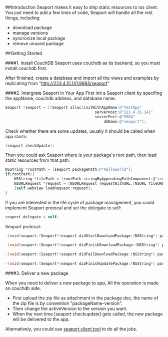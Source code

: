 ##Introduction
Seaport makes it easy to ship static resources to ios client. You just need to add a few lines of code, Seaport will handle all the rest things, including:

* download package
* manage versions
* syncronize local package
* remove unused package



##Getting Started

####1. Install CouchDB
Seaport uses couchdb as its backend, so you must install couchdb first. 

After finished, create a database and import all the views and examples by replicating from "http://223.4.15.141:9984/seaport"

####2. Intergrate Seaport in Your App
First init a Seaport client by specifing the appName, couchdb address, and  database name:

```objective-c
Seaport *seaport = [[Seaport alloc]initWithAppName:@"TestApp"
                                      	serverHost:@"223.4.15.141"
                                      	sevrerPort:@"9984"
                                          	dbName:@"seaport"];
```

Check whether there are some updates, usually it should be called when app starts:

```objective-c
[seaport checkUpdate];
```

Then you could ask Seaport where is your package's root path, then load static resources from that path:

```objective-c
NSString *rootPath = [seaport packagePath:@"helloworld"];
if(rootPath){
    NSString *filePath = [rootPath stringByAppendingPathComponent:@"index.html"];
    NSURLRequest *request = [NSURLRequest requestWithURL:[NSURL fileURLWithPath:filePath]];
    [self.webView loadRequest:request];
}
```
	
If you are interested in the life cycle of package management, you could implement Seaport protocal and set the delegate to self:

```objective-c
seaport.delegate = self;
```

Seaport protocal:

```objective-c
-(void)seaport:(Seaport*)seaport didStartDownloadPackage:(NSString*) packageName version:(NSString*) version;
	
-(void)seaport:(Seaport*)seaport didFinishDownloadPackage:(NSString*) packageName version:(NSString*) version;
	
-(void)seaport:(Seaport*)seaport didFailDownloadPackage:(NSString*) packageName version:(NSString*) version withError:(NSError*) error;
	
-(void)seaport:(Seaport*)seaport didFinishUpdatePackage:(NSString*) packageName version:(NSString*) version;	
```

####3. Deliver a new package

When you need to deliver a new package to app, All the operation is made on couchdb side.

* First upload the zip file as attachment in the package doc, the name of  the zip file is by convention "packageName-version".
* Then change the activeVersion to the version you want.
* When the next time [seaport checkupdate] gets called, the new package will be delivered to the app.

Alternatively, you could use [seaport client tool](https://www.npmjs.org/package/seaport-client) to do all the jobs. 